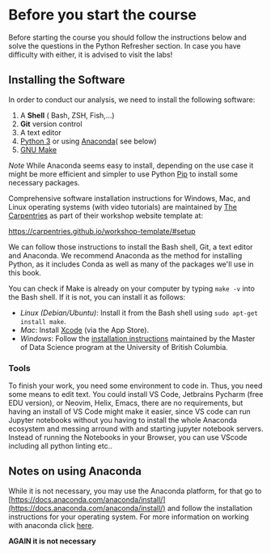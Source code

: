 
# Before you start the course

Before starting the course you should follow the instructions below and solve the questions in the Python Refresher section.
In case you have difficulty with either, it is advised to visit the labs!

## Installing the Software

In order to conduct our analysis, we need to install the following software:

1. A **Shell** ( Bash, ZSH, Fish,...)
2. **Git** version control
3. A text editor
4. [Python 3](https://www.python.org) or using [Anaconda](https://www.anaconda.com)( see below)
5. [GNU Make](https://www.gnu.org/software/make/)

*Note* While Anaconda seems easy to install, depending on the use case it might be more efficient and simpler to use Python [Pip](https://pypi.org/project/pip) to install some necessary packages. 

Comprehensive software installation instructions for Windows, Mac, and Linux operating systems
(with video tutorials) are maintained by [The Carpentries](https://carpentries.org/)
as part of their workshop website template at:

<https://carpentries.github.io/workshop-template/#setup>

We can follow those instructions to install the Bash shell, Git, a text editor and Anaconda.
We recommend Anaconda as the method for installing Python,
as it includes Conda as well as many of the packages we'll use in this book.

You can check if Make is already on your computer by typing `make -v` into the Bash shell.
If it is not, you can install it as follows:

- *Linux (Debian/Ubuntu)*: Install it from the Bash shell using `sudo apt-get install make`.
- *Mac*: Install [Xcode](https://developer.apple.com/xcode/) (via the App Store).
- *Windows*: Follow the [installation instructions]( https://ubc-mds.github.io/resources_pages/install_ds_stack_windows/#make) maintained by the
  Master of Data Science program at the University of British Columbia.

### Tools 

To finish your work, you need some environment to code in. Thus, you need some means to edit text. 
You could install VS Code, Jetbrains Pycharm (free EDU version), or Neovim, Helix, Emacs, there are no requirements, but having an install of VS Code might make it easier, since VS code can run Jupyter notebooks without you having to install the whole Anaconda ecosystem and messing arround with and starting jupyter notebook servers. Instead of running the Notebooks in your Browser, you can use VScode including all python linting etc..


## Notes on using Anaconda
While it is not necessary,  you may use the Anaconda platform, for that go to [https://docs.anaconda.com/anaconda/install/](https://docs.anaconda.com/anaconda/install/) and follow the installation instructions for your operating system. For more information on working with anaconda click [here](https://se-up.github.io/RSE-UP/chapters/anaconda.html). 

**AGAIN it is not necessary** 

